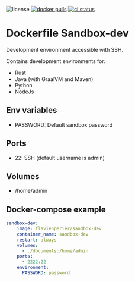 ![license](https://badgen.net/github/license/flavien-perier/dockerfile-sandbox-dev)
[![docker pulls](https://badgen.net/docker/pulls/flavienperier/sandbox-dev)](https://hub.docker.com/r/flavienperier/sandbox-dev)
[![ci status](https://badgen.net/github/checks/flavien-perier/dockerfile-sandbox-dev)](https://github.com/flavien-perier/dockerfile-sandbox-dev)

# Dockerfile Sandbox-dev

Development environment accessible with SSH.

Contains development environments for:

- Rust
- Java (with GraalVM and Maven)
- Python
- NodeJs

## Env variables

- PASSWORD: Default sandbox password

## Ports

- 22: SSH (default username is admin)

## Volumes

- /home/admin

## Docker-compose example

```yaml
sandbox-dev:
    image: flavienperier/sandbox-dev
    container_name: sandbox-dev
    restart: always
    volumes:
      - ./documents:/home/admin
    ports:
      - 2222:22
    environment:
      PASSWORD: password
```
